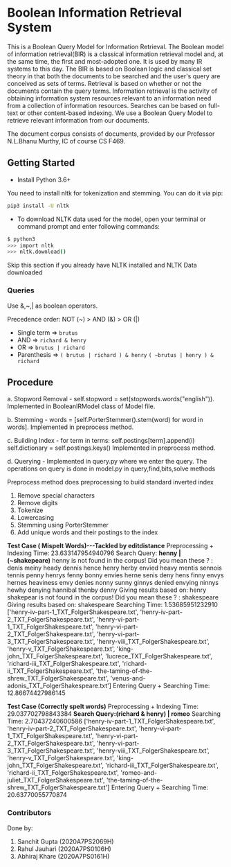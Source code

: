 # Boolean Information Retrieval System

This is a Boolean Query Model for Information Retrieval. 
The Boolean model of information retrieval(BIR) is a classical information retrieval model and, at the same time, the first and most-adopted one. It is used by many IR systems to this day. The BIR is based on Boolean logic and classical set theory in that both the documents to be searched and the user's query are conceived as sets of terms. Retrieval is based on whether or not the documents contain the query terms. 
Information retrieval is the activity of obtaining information system resources relevant to an information need from a collection of information resources. Searches can be based on full-text or other content-based indexing. We use a Boolean Query Model to retrieve relevant information from our documents.

The document corpus consists of documents, provided by our Professor N.L.Bhanu Murthy, IC of course CS F469. 

## Getting Started

- Install Python 3.6+

You need to install nltk for tokenization and stemming. You can do it via pip:

```bash
pip3 install -U nltk
```

- To download NLTK data used for the model, open your terminal or command prompt and enter following commands:

```bash
$ python3
>>> import nltk
>>> nltk.download()
```

Skip this section if you already have NLTK installed and NLTK Data downloaded

### Queries

Use &,~,| as boolean operators.

Precedence order: NOT (~) > AND (&) > OR (|)

- Single term => `brutus`
- AND => `richard & henry`
- OR => `brutus | richard`
- Parenthesis => `( brutus | richard ) & henry`
                 `( ~brutus | henry ) & richard`

## Procedure

a. Stopword Removal - self.stopword = set(stopwords.words("english")). 
                      Implemented in BooleanIRModel class of Model file.
                      
b. Stemming -   words = [self.PorterStemmer().stem(word) for word in words]. 
                        Implemented in preprocess method. 
                        
c. Building Index - for term in terms:
                        self.postings[term].append(i)
                    self.dictionary = self.postings.keys()
                    Implemented in preprocess method. 
                    
d. Querying - Implemented in query.py where we enter the query. The operations on query is done in model.py in query,find,bits,solve methods

Preprocess method does preprocessing to build standard inverted index
1. Remove special characters
2. Remove digits
3. Tokenize
4. Lowercasing
5. Stemming using PorterStemmer
6. Add unique words and their postings to the index

**Test Case ( Mispelt Words)---Tackled by editdistance**
Preprocessing + Indexing Time:  23.633147954940796
Search Query: **henny | (~shakepeare)**
henny  is not found in the corpus!
Did you mean these ? : 
denis
meiny
heady
dennis
hence
henry
herby
envied
heavy
mentis
sennois
tennis
penny
henrys
fenny
bonny
envies
herne
senis
deny
hens
finny
envys
hernes
heaviness
envy
denies
nonny
sunny
ginnys
denied
envying
ninnys
hewhy
denying
hannibal
thenby
denny
Giving results based on:  henry
shakepear  is not found in the corpus!
Did you mean these ? : 
shakespeare
Giving results based on:  shakespeare
Searching Time:  1.53685951232910
['henry-iv-part-1_TXT_FolgerShakespeare.txt', 'henry-iv-part-2_TXT_FolgerShakespeare.txt', 'henry-vi-part-1_TXT_FolgerShakespeare.txt', 'henry-vi-part-2_TXT_FolgerShakespeare.txt', 'henry-vi-part-3_TXT_FolgerShakespeare.txt', 'henry-viii_TXT_FolgerShakespeare.txt', 'henry-v_TXT_FolgerShakespeare.txt', 'king-john_TXT_FolgerShakespeare.txt', 'lucrece_TXT_FolgerShakespeare.txt', 'richard-iii_TXT_FolgerShakespeare.txt', 'richard-ii_TXT_FolgerShakespeare.txt', 'the-taming-of-the-shrew_TXT_FolgerShakespeare.txt', 'venus-and-adonis_TXT_FolgerShakespeare.txt']
Entering Query + Searching Time:  12.86674427986145

**Test Case (Correctly spelt words)**
Preprocessing + Indexing Time:  29.037702798843384
**Search Query:(richard & henry) | romeo**
Searching Time:  2.70437240600586
['henry-iv-part-1_TXT_FolgerShakespeare.txt', 'henry-iv-part-2_TXT_FolgerShakespeare.txt', 'henry-vi-part-1_TXT_FolgerShakespeare.txt', 'henry-vi-part-2_TXT_FolgerShakespeare.txt', 'henry-vi-part-3_TXT_FolgerShakespeare.txt', 'henry-viii_TXT_FolgerShakespeare.txt', 'henry-v_TXT_FolgerShakespeare.txt', 'king-john_TXT_FolgerShakespeare.txt', 'richard-iii_TXT_FolgerShakespeare.txt', 'richard-ii_TXT_FolgerShakespeare.txt', 'romeo-and-juliet_TXT_FolgerShakespeare.txt', 'the-taming-of-the-shrew_TXT_FolgerShakespeare.txt']
Entering Query + Searching Time:  20.63770055770874



### Contributors
Done by:
1. Sanchit Gupta (2020A7PS2069H)
2. Rahul Jauhari (2020A7PS0106H)
3. Abhiraj Khare (2020A7PS0161H)
